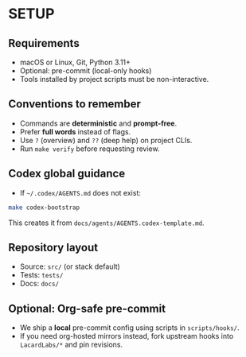 # SETUP

## Requirements
- macOS or Linux, Git, Python 3.11+
- Optional: pre-commit (local-only hooks)
- Tools installed by project scripts must be non-interactive.

## Conventions to remember
- Commands are **deterministic** and **prompt-free**.
- Prefer **full words** instead of flags.
- Use `?` (overview) and `??` (deep help) on project CLIs.
- Run `make verify` before requesting review.

## Codex global guidance
- If `~/.codex/AGENTS.md` does not exist:
```sh
make codex-bootstrap
```

This creates it from `docs/agents/AGENTS.codex-template.md`.

## Repository layout

* Source: `src/` (or stack default)
* Tests: `tests/`
* Docs: `docs/`

## Optional: Org-safe pre-commit

* We ship a **local** pre-commit config using scripts in `scripts/hooks/`.
* If you need org-hosted mirrors instead, fork upstream hooks into `LacardLabs/*` and pin revisions.


